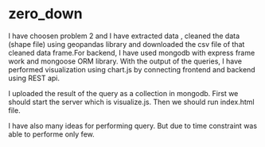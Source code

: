 # zero_down
I have choosen problem 2 and I have extracted data , cleaned the data (shape file) using geopandas library and downloaded  the csv file of that cleaned data frame.For backend, I have used mongodb with express frame work and mongoose ORM library. 
With the output of the queries, I have performed visualization using chart.js by connecting frontend and backend using REST api.

 I uploaded the result of the query as a collection in mongodb. First we should start the server which is visualize.js. Then we should run index.html file.

I have also many ideas for performing query. But due to time constraint was able to performe only few.

